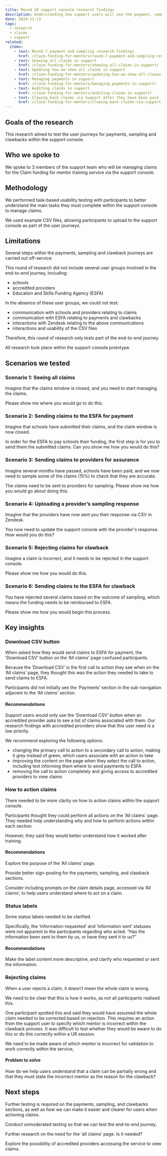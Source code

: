 ```yaml
---
title: Round 10 support console research findings
description: Understanding how support users will use the payment, sampling and clawback processes
date: 2024-11-13
tags:
  - research
  - claims
  - support
related:
  items:
    - text: Round 7 payment and sampling research findings
      href: /claim-funding-for-mentors/round-7-payment-and-sampling-research-findings/
    - text: Showing all claims in support
      href: /claim-funding-for-mentors/showing-all-claims-in-support/
    - text: Updating how we show all claims in support
      href: /claim-funding-for-mentors/updating-how-we-show-all-claims-in-support/
    - text: Managing payments in support
      href: /claim-funding-for-mentors/managing-payments-in-support/
    - text: Auditing claims in support
      href: /claim-funding-for-mentors/auditing-claims-in-support/
    - text: Clawing back claims via Support after they have been paid
      href: /claim-funding-for-mentors/clawing-back-claims-via-support-after-they-have-been-paid/
---
```


## Goals of the research

This research aimed to test the user journeys for payments, sampling and clawbacks within the support console.

## Who we spoke to

We spoke to 3 members of the support team who will be managing claims for the Claim funding for mentor training service via the support console.

## Methodology

We performed task-based usability testing with participants to better understand the main tasks they must complete within the support console to manage claims.

We used example CSV files, allowing participants to upload to the support console as part of the user journeys.

## Limitations

Several steps within the payments, sampling and clawback journeys are carried out off-service.

This round of research did not include several user groups involved in the end-to-end journey, including:

- schools
- accredited providers
- Education and Skills Funding Agency (ESFA)

In the absence of these user groups, we could not test:

- communication with schools and providers relating to claims
- communication with ESFA relating to payments and clawbacks
- interactions with Zendesk relating to the above communications
- interactions and usability of the CSV files

Therefore, this round of research only tests part of the end-to-end journey.

All research took place within the support console prototype.

## Scenarios we tested

### Scenario 1: Seeing all claims

Imagine that the claims window is closed, and you need to start managing the claims.

Please show me where you would go to do this.

### Scenario 2: Sending claims to the ESFA for payment

Imagine that schools have submitted their claims, and the claim window is now closed.

In order for the ESFA to pay schools their funding, the first step is for you to send them the submitted claims. Can you show me how you would do this?

### Scenario 3: Sending claims to providers for assurance

Imagine several months have passed, schools have been paid, and we now need to sample some of the claims (15%) to check that they are accurate.

The claims need to be sent to providers for sampling. Please show me how you would go about doing this.

### Scenario 4: Uploading a provider’s sampling response

Imagine that the providers have now sent you their response via CSV in Zendesk.

You now need to update the support console with the provider's response. How would you do this?

### Scenario 5: Rejecting claims for clawback

Imagine a claim is incorrect, and it needs to be rejected in the support console.

Please show me how you would do this.

### Scenario 6: Sending claims to the ESFA for clawback

You have rejected several claims based on the outcome of sampling, which means the funding needs to be reimbursed to ESFA.

Please show me how you would begin this process.

## Key insights

### Download CSV button

When asked how they would send claims to ESFA for payment, the ‘Download CSV’ button on the ‘All claims’ page confused participants.

Because the ‘Download CSV’ is the first call to action they see when on the ‘All claims’ page, they thought this was the action they needed to take to send claims to ESFA.

Participants did not initially see the ‘Payments’ section in the sub-navigation adjacent to the ‘All claims’ section.

#### Recommendations

Support users would only use the ‘Download CSV’ button when an accredited provider asks to see a list of claims associated with them. Our research findings with accredited providers show that this user need is a low priority.

We recommend exploring the following options:

- changing the primary call to action to a secondary call to action, making it grey instead of green, which users associate with an action to take
- improving the content on the page when they select the call to action, including text informing them where to send payments to ESFA
- removing the call to action completely and giving access to accredited providers to view claims

### How to action claims

There needed to be more clarity on how to action claims within the support console.

Participants thought they could perform all actions on the 'All claims' page. They needed help understanding why and how to perform actions within each section.

However, they said they would better understand how it worked after training.

#### Recommendations

Explore the purpose of the ‘All claims’ page.

Provide better sign-posting for the payments, sampling, and clawback sections.

Consider including prompts on the claim details page, accessed via ‘All claims’, to help users understand where to act on a claim.

### Status labels

Some status labels needed to be clarified.

Specifically, the ‘information requested’ and ‘information sent’ statuses were not apparent to the participants regarding who acted. “Has the information been sent to them by us, or have they sent it to us?”

#### Recommendations

Make the label content more descriptive, and clarify who requested or sent the information.

### Rejecting claims

When a user rejects a claim, it doesn’t mean the whole claim is wrong.

We need to be clear that this is how it works, as not all participants realised this.

One participant spotted this and said they would have assumed the whole claim needed to be corrected based on rejection. This requires an action from the support user to specify which mentor is incorrect within the clawback process. It was difficult to test whether they would be aware to do this or do this correctly within a UR session.

We need to be made aware of which mentor is incorrect for validation to work correctly within the service,

#### Problem to solve

How do we help users understand that a claim can be partially wrong and that they must state the incorrect mentor as the reason for the clawback?

## Next steps

Further testing is required on the payments, sampling, and clawbacks sections, as well as how we can make it easier and clearer for users when actioning claims.

Conduct unmoderated testing so that we can test the end-to-end journey.

Further research on the need for the ‘all claims’ page. Is it needed?

Explore the possibility of accredited providers accessing the service to view claims.
